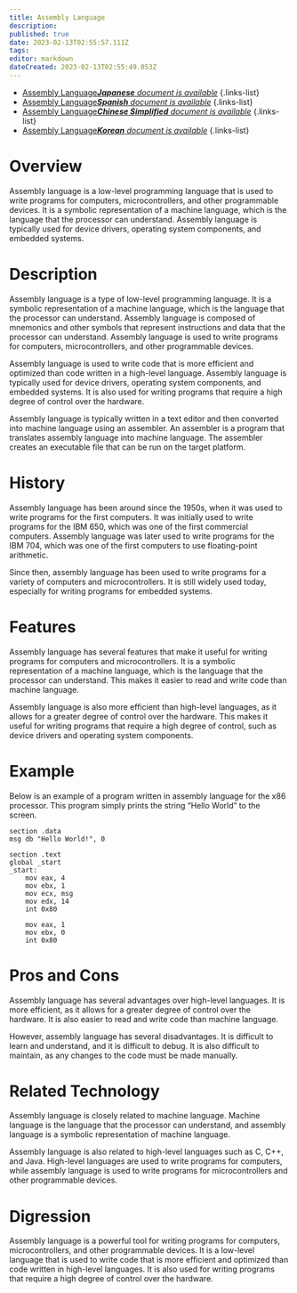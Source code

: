 ```yaml
---
title: Assembly Language
description: 
published: true
date: 2023-02-13T02:55:57.111Z
tags: 
editor: markdown
dateCreated: 2023-02-13T02:55:49.053Z
---
```


- [Assembly Language***Japanese** document is available*](/ja/Knowledge-base/Dictionary/assembly-language)
{.links-list}
- [Assembly Language***Spanish** document is available*](/es/Knowledge-base/Dictionary/assembly-language)
{.links-list}
- [Assembly Language***Chinese Simplified** document is available*](/zh/Knowledge-base/Dictionary/assembly-language)
{.links-list}
- [Assembly Language***Korean** document is available*](/ko/Knowledge-base/Dictionary/assembly-language)
{.links-list}


# Overview
Assembly language is a low-level programming language that is used to write programs for computers, microcontrollers, and other programmable devices. It is a symbolic representation of a machine language, which is the language that the processor can understand. Assembly language is typically used for device drivers, operating system components, and embedded systems.

# Description
Assembly language is a type of low-level programming language. It is a symbolic representation of a machine language, which is the language that the processor can understand. Assembly language is composed of mnemonics and other symbols that represent instructions and data that the processor can understand. Assembly language is used to write programs for computers, microcontrollers, and other programmable devices.

Assembly language is used to write code that is more efficient and optimized than code written in a high-level language. Assembly language is typically used for device drivers, operating system components, and embedded systems. It is also used for writing programs that require a high degree of control over the hardware.

Assembly language is typically written in a text editor and then converted into machine language using an assembler. An assembler is a program that translates assembly language into machine language. The assembler creates an executable file that can be run on the target platform.

# History
Assembly language has been around since the 1950s, when it was used to write programs for the first computers. It was initially used to write programs for the IBM 650, which was one of the first commercial computers. Assembly language was later used to write programs for the IBM 704, which was one of the first computers to use floating-point arithmetic.

Since then, assembly language has been used to write programs for a variety of computers and microcontrollers. It is still widely used today, especially for writing programs for embedded systems.

# Features
Assembly language has several features that make it useful for writing programs for computers and microcontrollers. It is a symbolic representation of a machine language, which is the language that the processor can understand. This makes it easier to read and write code than machine language.

Assembly language is also more efficient than high-level languages, as it allows for a greater degree of control over the hardware. This makes it useful for writing programs that require a high degree of control, such as device drivers and operating system components.

# Example
Below is an example of a program written in assembly language for the x86 processor. This program simply prints the string “Hello World” to the screen.

```
section .data
msg db "Hello World!", 0

section .text
global _start
_start:
    mov eax, 4
    mov ebx, 1
    mov ecx, msg
    mov edx, 14
    int 0x80

    mov eax, 1
    mov ebx, 0
    int 0x80
```

# Pros and Cons
Assembly language has several advantages over high-level languages. It is more efficient, as it allows for a greater degree of control over the hardware. It is also easier to read and write code than machine language.

However, assembly language has several disadvantages. It is difficult to learn and understand, and it is difficult to debug. It is also difficult to maintain, as any changes to the code must be made manually.

# Related Technology
Assembly language is closely related to machine language. Machine language is the language that the processor can understand, and assembly language is a symbolic representation of machine language. 

Assembly language is also related to high-level languages such as C, C++, and Java. High-level languages are used to write programs for computers, while assembly language is used to write programs for microcontrollers and other programmable devices.

# Digression
Assembly language is a powerful tool for writing programs for computers, microcontrollers, and other programmable devices. It is a low-level language that is used to write code that is more efficient and optimized than code written in high-level languages. It is also used for writing programs that require a high degree of control over the hardware.